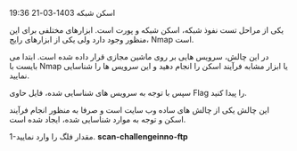  اسکن شبکه
1403-03-21 19:36

یکی از مراحل تست نفوذ شبکه، اسکن شبکه و پورت است. ابزارهای مختلفی برای این منظور وجود دارد ولی یکی از ابزارهای رایج، Nmap است. 

در این چالش، سرویس هایی بر روی ماشین مجازی قرار داده شده است. ابتدا می بایست با Nmap یا ابزار مشابه فرآیند اسکن را انجام دهید و این سرویس ها را شناسایی نمایید.

سپس با توجه به سرویس های شناسایی شده، فایل حاوی Flag را پیدا کنید.

این چالش یکی از چالش های ساده وب سایت است و صرفا به منظور انجام فرآیند اسکن و توجه به موارد شناسایی شده، ایجاد شده است.


1-مقدار فلگ را وارد نمایید. 
**scan-challengeinno-ftp**
